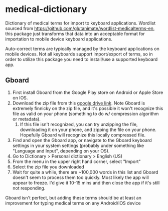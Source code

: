 # medical-dictionary
Dictionary of medical terms for import to keyboard applications. Wordlist sourced from https://github.com/glutanimate/wordlist-medicalterms-en, this package just transforms that data into an acceptable format for importation to mobile device keyboard applications.

Auto-correct terms are typically managed by the keyboard applications on mobile devices. Not all keyboards support import/export of terms, so in order to utilize this package you need to install/use a supported keyboard app.

## Gboard

1. First install Gboard from the Google Play store on Android or Apple Store on IOS.
2. Download the zip file from this [google drive link](https://drive.google.com/file/d/1Ev_UiXt6Dx8Zp8lLa1sIRi_Vsk1OMxEi/view?usp=sharing). Note Gboard is extremely finnicky on the zip file, 
and it's possible it won't recognize this file as valid on your phone (something to do w/ compression algorithm or metadata). 
    1. If this file isn't recognized, you can try unzipping the file, downloading it on your phone, and zipping the file on your phone. Hopefully Gboard will recognize this locally compressed file.
3. Find and open the Gboard app, or navigate to the Gboard keyboard settings in your system settings (probably under something like "Language and Input", depending on your OS).
4. Go to Dictionary > Personal dictionary > English (US)
5. From the menu in the upper right hand corner, select "Import"
6. Select the zip file you downloaded
7. Wait for quite a while, there are ~100,000 words in this list and Gboard doesn't seem to process them too quickly. Most likely the app will appear to freeze. I'd give it 10-15 mins and then close the app if it's still not responding.

Gboard isn't perfect, but adding these terms should be at least an improvement for typing medical terms on any Android/IOS device
